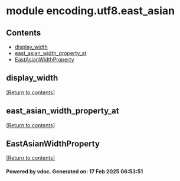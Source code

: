 # module encoding.utf8.east_asian


## Contents
- [display_width](#display_width)
- [east_asian_width_property_at](#east_asian_width_property_at)
- [EastAsianWidthProperty](#EastAsianWidthProperty)

## display_width
[[Return to contents]](#Contents)

## east_asian_width_property_at
[[Return to contents]](#Contents)

## EastAsianWidthProperty
[[Return to contents]](#Contents)

#### Powered by vdoc. Generated on: 17 Feb 2025 06:53:51
